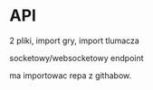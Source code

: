 # API
2 pliki,
import gry, import tlumacza

socketowy/websocketowy endpoint

ma importowac repa z githabow.




